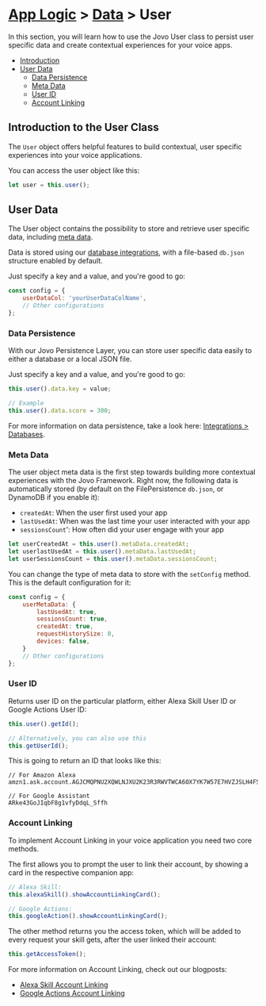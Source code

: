 # [App Logic](../) > [Data](./README.md) > User

In this section, you will learn how to use the Jovo User class to persist user specific data and create contextual experiences for your voice apps.

* [Introduction](#introduction-to-the-user-class)
* [User Data](#user-data)
  * [Data Persistence](#data-persistence)
  * [Meta Data](#meta-data)
  * [User ID](#user-id)
  * [Account Linking](#account-linking)


## Introduction to the User Class

The `User` object offers helpful features to build contextual, user specific experiences into your voice applications.

You can access the user object like this:

```javascript
let user = this.user();
```

## User Data

The User object contains the possibility to store and retrieve user specific data, including [meta data](#meta-data).

Data is stored using our [database integrations](https://github.com/jovotech/jovo-framework-nodejs/tree/master/docs/06_integrations/databases), with a file-based `db.json` structure enabled by default.

Just specify a key and a value, and you're good to go:

```javascript
const config = {
    userDataCol: 'yourUserDataColName',
    // Other configurations
};
```


### Data Persistence

With our Jovo Persistence Layer, you can store user specific data easily to either a database or a local JSON file.

Just specify a key and a value, and you're good to go: 

```javascript
this.user().data.key = value;

// Example
this.user().data.score = 300;
```

For more information on data persistence, take a look here: [Integrations > Databases](https://github.com/jovotech/jovo-framework-nodejs/tree/master/docs/06_integrations/databases).


### Meta Data

The user object meta data is the first step towards building more contextual experiences with the Jovo Framework. Right now, the following data is automatically stored (by default on the FilePersistence `db.json`, or DynamoDB if you enable it):

* `createdAt`: When the user first used your app
* `lastUsedAt`: When was the last time your user interacted with your app
* `sessionsCount`': How often did your user engage with your app

```javascript
let userCreatedAt = this.user().metaData.createdAt; 
let userlastUsedAt = this.user().metaData.lastUsedAt; 
let userSessionsCount = this.user().metaData.sessionsCount;
```

You can change the type of meta data to store with the `setConfig` method. This is the default configuration for it:

```javascript
const config = {
    userMetaData: {
        lastUsedAt: true,
        sessionsCount: true,
        createdAt: true,
        requestHistorySize: 0,
        devices: false,
    }
    // Other configurations
};

```

### User ID

Returns user ID on the particular platform, either Alexa Skill User ID or Google Actions User ID:

```javascript
this.user().getId();

// Alternatively, you can also use this
this.getUserId();
```

This is going to return an ID that looks like this:

```
// For Amazon Alexa
amzn1.ask.account.AGJCMQPNU2XQWLNJXU2K23R3RWVTWCA6OX7YK7W57E7HVZJSLH4F5U2JOLYELR4PSDSFGSDSD32YHMRG36CUUAY3G5QI5QFNDZ44V5RG6SBN3GUCNTRHAVT5DSDSD334e34I37N3MP2GDCHO7LL2JL2LVN6UFJ6Q2GEVVKL5HNHOWBBD7ZQDQYWNHYR2BPPWJPTBPBXPIPBVFXA

// For Google Assistant
ARke43GoJIqbF8g1vfyDdqL_Sffh
```

### Account Linking

To implement Account Linking in your voice application you need two core methods.

The first allows you to prompt the user to link their account, by showing a card in the respective companion app:
```javascript
// Alexa Skill:
this.alexaSkill().showAccountLinkingCard();

// Google Actions:
this.googleAction().showAccountLinkingCard();
```

The other method returns you the access token, which will be added to every request your skill gets, after the user linked their account:
```javascript
this.getAccessToken();
```

For more information on Account Linking, check out our blogposts:
* [Alexa Skill Account Linking](https://www.jovo.tech/blog/alexa-account-linking-auth0/)
* [Google Actions Account Linking](https://www.jovo.tech/blog/google-action-account-linking-auth0/)